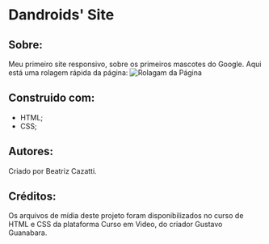 # Dandroids' Site
## Sobre:
Meu primeiro site responsivo, sobre os primeiros mascotes do Google. Aqui está uma rolagem rápida da página: 
![Rolagam da Página](https://github.com/BeatrizCazatti/site-dandroids/blob/main/Curiosidades%20de%20Tecnologia.gif)

## Construido com:
- HTML;
- CSS;

## Autores:
Criado por Beatriz Cazatti.

## Créditos:
Os arquivos de mídia deste projeto foram disponibilizados no curso de HTML e CSS da plataforma Curso em Video, do criador Gustavo Guanabara. 

